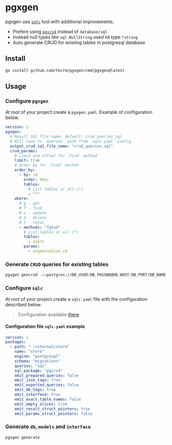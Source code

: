 # pgxgen

pgxgen use [`sqlc`](https://github.com/kyleconroy/sqlc) tool with additional improvements.

- Prefere using [`pgx/v4`](https://github.com/jackc/pgx) instead of `database/sql`
- Instead null types like `sql.NullString` used nil type `*string`
- Auto generate CRUD for existing tables in postgresql database

## Install

```bash
go install github.com/tkcrm/pgxgen/cmd/pgxgen@latest
```

## Usage

### Configure `pgxgen`

At root of your project create a `pgxgen.yaml`. Example of configuration below.

```yaml
version: 1
pgxgen:
  # Result SQL file name; default: crud_queries.sql
  # Will save to `queries` path from `sqlc.yaml` config
  output_crud_sql_file_name: "crud_queries.sql"
  crud_params:
    # Limit and offset for `Find` method
    limit: true
    # Order by for `Find` method
    order_by:
      - by: id
        order: desc
        tables:
          # List tables or all (*)
          - "*"
    where:
      # g - get
      # f - find
      # u - update
      # d - delete
      # t - total
      - methods: "fgtud"
        # List tables or all (*)
        tables:
          - users
        params:
          - organization_id
```

### Generate `CRUD` queries for existing tables

```bash
pgxgen gencrud -c=postgres://DB_USER:DB_PASSWD@DB_HOST:DB_PORT/DB_NAME?sslmode=disable
```

### Configure `sqlc`

At root of your project create a `sqlc.yaml` file with the configuration described below.

> Configuration available [there](https://docs.sqlc.dev/en/stable/reference/config.html)

#### Configuration file `sqlc.yaml` example

```yaml
version: 1
packages:
  - path: "./internal/store"
    name: "store"
    engine: "postgresql"
    schema: "migrations"
    queries: "sql"
    sql_package: "pgx/v4"
    emit_prepared_queries: false
    emit_json_tags: true
    emit_exported_queries: false
    emit_db_tags: true
    emit_interface: true
    emit_exact_table_names: false
    emit_empty_slices: true
    emit_result_struct_pointers: true
    emit_params_struct_pointers: false
```

### Generate `db`, `models` and `interface`

```bash
pgxgen generate
```
